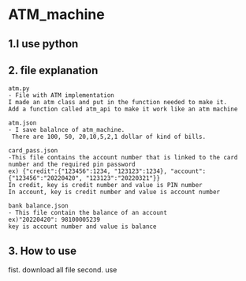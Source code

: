 
  # ATM_machine
  
  ## 1.I use python
  ## 2. file explanation
    atm.py
    - File with ATM implementation 
    I made an atm class and put in the function needed to make it.
    Add a function called atm_api to make it work like an atm machine

    atm.json
    - I save balalnce of atm_machine.
     There are 100, 50, 20,10,5,2,1 dollar of kind of bills.
    
    card_pass.json
    -This file contains the account number that is linked to the card number and the required pin password
    ex) {"credit":{"123456":1234, "123123":1234}, "account":{"123456":"20220420", "123123":"20220321"}}
    In credit, key is credit number and value is PIN number
    In account, key is credit number and value is account number
    
    bank balance.json
    - This file contain the balance of an account
    ex)"20220420": 98100005239
    key is account number and value is balance
    
    
   ## 3. How to use 
   fist. download all file
   second. use 
   
   
    
